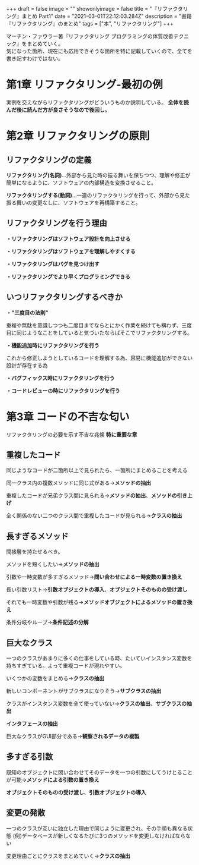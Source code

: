 +++
draft = false
image = ""
showonlyimage = false
title = "『リファクタリング』まとめ Part1"
date = "2021-03-01T22:12:03.284Z"
description = "書籍『リファクタリング』のまとめ"
tags = ["本", "リファクタリング"]
+++

マーチン・ファウラー著『リファクタリング プログラミングの体質改善テクニック』をまとめていく。  
気になった箇所、現在にも応用できそうな箇所を特に記載していくので、全てを書き記すわけではない。

# 第1章  リファクタリング-最初の例
  
実例を交えながらリファクタリングがどういうものか説明している。
__全体を読んだ後に読んだ方が良さそうなので後回し。__

# 第2章 リファクタリングの原則

## リファクタリングの定義

**リファクタリング(名詞)**…外部から見た時の振る舞いを保ちつつ、理解や修正が簡単になるように、ソフトウェアの内部構造を変換させること。

**リファクタリングする(動詞)**…一連のリファクタリングを行って、外部から見た振る舞いの変更なしに、ソフトウェアを再構築すること。

## リファクタリングを行う理由

__・リファクタリングはソフトウェア設計を向上させる__

__・リファクタリングはソフトウェアを理解しやすくする__

__・リファクタリングはバグを見つけ出す__

__・リファクタリングでより早くプログラミングできる__

## いつリファクタリングするべきか

__・"三度目の法則"__

重複や無駄を意識しつつも二度目までならとにかく作業を続けても構わず、三度目に同じようなことをしていると気づいたならばそこでリファクタリングする。

__・機能追加時にリファクタリングを行う__

これから修正しようとしているコードを理解する為、容易に機能追加ができない設計が存在する為

__・バグフィックス時にリファクタリングを行う__

__・コードレビューの時にリファクタリングを行う__

# 第3章 コードの不吉な匂い

リファクタリングの必要を示す不吉な兆候
**特に重要な章**

## 重複したコード

同じようなコードが二箇所以上で見られたら、一箇所にまとめることを考える

同一クラス内の複数メソッドに同じ式がある→**メソッドの抽出**

重複したコードが兄弟クラス間に見られる→**メソッドの抽出**、**メソッドの引き上げ**

全く関係のない二つのクラス間で重複したコードが見られる→**クラスの抽出**

## 長すぎるメソッド

間接層を持たせるべき。

メソッドを短くしたい→**メソッドの抽出**

引数や一時変数が多すぎるメソッド→**問い合わせによる一時変数の置き換え**

長い引数リスト→**引数オブジェクトの導入**、**オブジェクトそのものの受け渡し**

それでも一時変数や引数が残る→**メソッドオブジェクトによるメソッドの置き換え**

条件分岐やループ→**条件記述の分解**

## 巨大なクラス

一つのクラスがあまりに多くの仕事をしている時、たいていインスタンス変数を持ちすぎている。よって重複コードが現れやすい。

いくつかの変数をまとめる→**クラスの抽出**

新しいコンポーネントがサブクラスになりそう→**サブクラスの抽出**

クラスがインスタンス変数を全て使っていない→**クラスの抽出**、**サブクラスの抽出**

**インタフェースの抽出**

巨大なクラスがGUI部分である→**観察されるデータの複製**

## 多すぎる引数

既知のオブジェクトに問い合わせてそのデータを一つの引数にしてうけとることが可能→**メソッドによる引数の置き換え**

**オブジェクトそのものの受け渡し**、**引数オブジェクトの導入**

## 変更の発散

一つのクラスが互いに独立した理由で同じように変更され、その手順も異なる状態
(例)データベースが新しくなるたびに3つのメソッドを変更しなければならない

変更理由ごとにクラスをまとめていく→**クラスの抽出**
